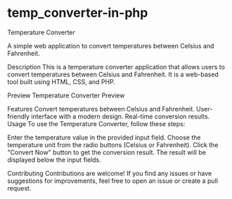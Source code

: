 # temp_converter-in-php

Temperature Converter

A simple web application to convert temperatures between Celsius and Fahrenheit.

Description
This is a temperature converter application that allows users to convert temperatures between Celsius and Fahrenheit. It is a web-based tool built using HTML, CSS, and PHP.

Preview
Temperature Converter Preview

Features
Convert temperatures between Celsius and Fahrenheit.
User-friendly interface with a modern design.
Real-time conversion results.
Usage
To use the Temperature Converter, follow these steps:

Enter the temperature value in the provided input field.
Choose the temperature unit from the radio buttons (Celsius or Fahrenheit).
Click the "Convert Now" button to get the conversion result.
The result will be displayed below the input fields.

Contributing
Contributions are welcome! If you find any issues or have suggestions for improvements, feel free to open an issue or create a pull request.

